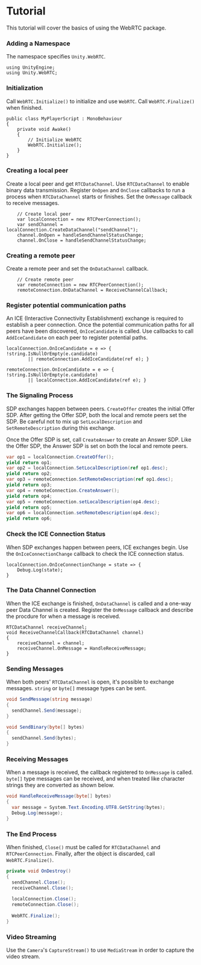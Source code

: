 # Tutorial

This tutorial will cover the basics of using the WebRTC package.


### Adding a Namespace

The namespace specifies `Unity.WebRTC`.

```CSharp
using UnityEngine;
using Unity.WebRTC;
```

### Initialization

Call `WebRTC.Initialize()` to initialize and use `WebRTC`. Call `WebRTC.Finalize()` when finished.

```CSharp
public class MyPlayerScript : MonoBehaviour
{
    private void Awake()
    {
        // Initialize WebRTC
        WebRTC.Initialize();
    }
}
```

### Creating a local peer

Create a local peer and get `RTCDataChannel`. Use `RTCDataChannel` to enable binary data transmission. Register `OnOpen` and `OnClose` callbacks to run a process when `RTCDataChannel` starts or finishes. Set the `OnMessage` callback to receive messages.

```CSharp
    // Create local peer
    var localConnection = new RTCPeerConnection();
    var sendChannel = localConnection.CreateDataChannel("sendChannel");
    channel.OnOpen = handleSendChannelStatusChange;
    channel.OnClose = handleSendChannelStatusChange;
```

### Creating a remote peer

Create a remote peer and set the `OnDataChannel` callback.

```CSharp
    // Create remote peer
    var remoteConnection = new RTCPeerConnection();
    remoteConnection.OnDataChannel = ReceiveChannelCallback;
```

### Register potential communication paths

An ICE (Interactive Connectivity Establishment) exchange is required to establish a peer connection. Once the potential communication paths for all peers have been discovered, `OnIceCandidate` is called. Use callbacks to call `AddIceCandidate` on each peer to register potential paths.


```CSharp
localConnection.OnIceCandidate = e => { !string.IsNullOrEmpty(e.candidate)
        || remoteConnection.AddIceCandidate(ref e); }

remoteConnection.OnIceCandidate = e => { !string.IsNullOrEmpty(e.candidate)
        || localConnection.AddIceCandidate(ref e); }

```

### The Signaling Process

SDP exchanges happen between peers. `CreateOffer` creates the initial Offer SDP. After getting the Offer SDP, both the local and remote peers set the SDP. Be careful not to mix up `SetLocalDescription` and `SetRemoteDescription` during this exchange. 

Once the Offer SDP is set, call `CreateAnswer` to create an Answer SDP. Like the Offer SDP, the Answer SDP is set on both the local and remote peers.

```csharp
var op1 = localConnection.CreateOffer();
yield return op1;
var op2 = localConnection.SetLocalDescription(ref op1.desc);
yield return op2;
var op3 = remoteConnection.SetRemoteDescription(ref op1.desc);
yield return op3;
var op4 = remoteConnection.CreateAnswer();
yield return op4;
var op5 = remoteConnection.setLocalDescription(op4.desc);
yield return op5;
var op6 = localConnection.setRemoteDescription(op4.desc);
yield return op6;
```

### Check the ICE Connection Status

When SDP exchanges happen between peers, ICE exchanges begin. Use the `OnIceConnectionChange` callback to check the ICE connection status.

```CSharp
localConnection.OnIceConnectionChange = state => {
    Debug.Log(state);
}
```

### The Data Channel Connection

When the ICE exchange is finished, `OnDataChannel` is called and a one-way peer Data Channel is created.
Register the `OnMessage` callback and describe the procdure for when a message is received.

```CSharp
RTCDataChannel receiveChannel;
void ReceiveChannelCallback(RTCDataChannel channel) 
{
    receiveChannel = channel;
    receiveChannel.OnMessage = HandleReceiveMessage;  
}
```

### Sending Messages

When both peers' `RTCDataChannel` is open, it's possible to exchange messages. `string` or `byte[]` message types can be sent. 

```csharp
void SendMessage(string message)
{
  sendChannel.Send(message);
}

void SendBinary(byte[] bytes)
{
  sendChannel.Send(bytes);
}
```

### Receiving Messages

When a message is received, the callback registered to `OnMessage` is called. `byte[]` type messages can be received, and when treated like character strings they are converted as shown below.

```csharp
void HandleReceiveMessage(byte[] bytes)
{
  var message = System.Text.Encoding.UTF8.GetString(bytes);
  Debug.Log(message);
}
```

### The End Process

When finished, `Close()` must be called for `RTCDataChannel` and `RTCPeerConnection`. Finally, after the object is discarded, call `WebRTC.Finalize()`.

```csharp
private void OnDestroy()
{
  sendChannel.Close();
  receiveChannel.Close();
  
  localConnection.Close();
  remoteConnection.Close();
  
  WebRTC.Finalize();
}
```

### Video Streaming

Use the `Camera`'s `CaptureStream()` to use `MediaStream` in order to capture the video stream. 
